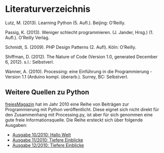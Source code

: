 # Literaturverzeichnis

Lutz, M. (2013). Learning Python (5. Aufl.). Beijing: O’Reilly.

Passig, K. (2013). Weniger schlecht programmieren. (J. Jander, Hrsg.) (1. Aufl.). O’Reilly Verlag.

Schmidt, S. (2009). PHP Design Patterns (2. Aufl). Köln: O’Reilly.

Shiffman, D. (2012). The Nature of Code (Version 1.0, generated December 6, 2012). s.l.: Selbstverl.

Wanner, A. (2010). Processing: eine Einführung in die Programmierung - Version 1.1 (Arduino kompl. überarb.). Surrey, BC: Selbstverl.

## Weitere Quellen zu Python

[freiesMagazin](http://www.freiesmagazin.de/) hat im Jahr 2010 eine Reihe von Beiträgen zur Programmierung mit Python veröffentlicht. Diese eignet sich nicht direkt für den Zusammenhang mit Processing.py, ist aber für sich genommen eine gute freie Informationsquelle. Die Reihe ersteckt sich über folgende Ausgaben:

* [Ausgabe 10/2010: Hallo Welt](http://www.freiesmagazin.de/freiesMagazin-2010-10)
* [Ausgabe 11/2010: Tiefere Einblicke](http://www.freiesmagazin.de/freiesMagazin-2010-11)
* [Ausgabe 12/2010: Tiefere Einblicke](http://www.freiesmagazin.de/freiesMagazin-2010-12)